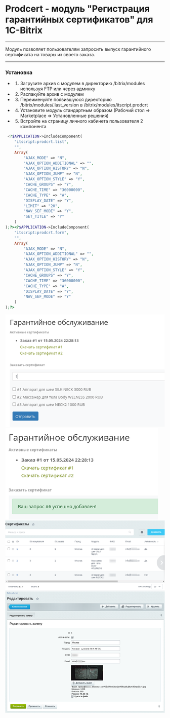 # Prodcert - модуль "Регистрация гарантийных сертификатов" для 1C-Bitrix

---

Модуль позволяет пользователям запросить выпуск гарантийного сертификата на товары из своего заказа.

---

### Установка

- 1. Загрузите архив с модулем в директорию /bitrix/modules используя FTP или через админку
- 2. Распакуйте архив с модулем
- 3. Переименуйте появившуюся директорию /bitrix/modules/.last_version в /bitrix/modules/itscript.prodcrt
- 4. Установите модуль стандартным образом (Рабочий стол => Marketplace => Установленные решения)
- 5. Встройте на страницу личного кабинета пользователя 2 компонента

```php
 <?$APPLICATION->IncludeComponent(
	"itscript:prodcrt.list",
	"",
	Array(
		"AJAX_MODE" => "N",
		"AJAX_OPTION_ADDITIONAL" => "",
		"AJAX_OPTION_HISTORY" => "N",
		"AJAX_OPTION_JUMP" => "N",
		"AJAX_OPTION_STYLE" => "Y",
		"CACHE_GROUPS" => "Y",
		"CACHE_TIME" => "36000000",
		"CACHE_TYPE" => "A",
		"DISPLAY_DATE" => "Y",
		"LIMIT" => "20",
		"NAV_SEF_MODE" => "Y",
		"SET_TITLE" => "Y"
	)
);?><?$APPLICATION->IncludeComponent(
	"itscript:prodcrt.form",
	"",
	Array(
		"AJAX_MODE" => "N",
		"AJAX_OPTION_ADDITIONAL" => "",
		"AJAX_OPTION_HISTORY" => "N",
		"AJAX_OPTION_JUMP" => "N",
		"AJAX_OPTION_STYLE" => "Y",
		"CACHE_GROUPS" => "Y",
		"CACHE_TIME" => "36000000",
		"CACHE_TYPE" => "A",
		"DISPLAY_DATE" => "Y",
		"NAV_SEF_MODE" => "Y"
	)
);?>
```

![Иллюстрация к проекту](https://github.com/Cleverscript/itscript.prodcrt/raw/main/1.png)
![Иллюстрация к проекту](https://github.com/Cleverscript/itscript.prodcrt/raw/main/2.png)
![Иллюстрация к проекту](https://github.com/Cleverscript/itscript.prodcrt/raw/main/32.png)
![Иллюстрация к проекту](https://github.com/Cleverscript/itscript.prodcrt/raw/main/42.png)